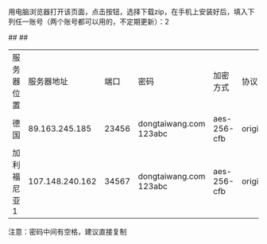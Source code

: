 用电脑浏览器打开该页面，点击按钮，选择下载zip，在手机上安装好后，填入下列任一账号（两个账号都可以用的，不定期更新）：2

<table>
    ## <tr>
        <td>服务器位置</td>
        <td>服务器地址</td>
        <td>端口</td>
         <td>密码</td>
        <td>加密方式</td>
        <td>协议	</td>
         <td>混淆</td>
    ## </tr>
    <tr>
        <td>德国</td>
        <td>89.163.245.185</td>
        <td>23456</td>
         <td>dongtaiwang.com 123abc</td>
        <td>aes-256-cfb</td>
        <td>origin</td>
         <td>plain</td>
    </tr>
        <tr>
        <td>加利福尼亚1</td>
        <td>107.148.240.162</td>
        <td>34567</td>
         <td>dongtaiwang.com 123abc</td>
        <td>aes-256-cfb</td>
        <td>origin</td>
         <td>plain</td>
    </tr>
</table>
注意：密码中间有空格，建议直接复制
